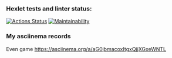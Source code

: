 ### Hexlet tests and linter status:
[![Actions Status](https://github.com/pro-vitaliy/java-project-61/actions/workflows/hexlet-check.yml/badge.svg)](https://github.com/pro-vitaliy/java-project-61/actions)
[![Maintainability](https://api.codeclimate.com/v1/badges/8981d08b04b3fe7c7a35/maintainability)](https://codeclimate.com/github/pro-vitaliy/java-project-61/maintainability)

### My asciinema records
Even game https://asciinema.org/a/aG0jbmacoxItgxQjjXGxeWNTL